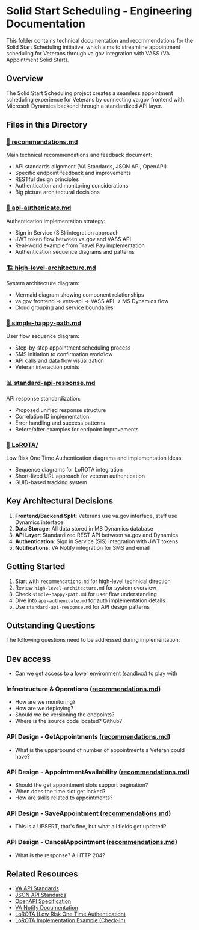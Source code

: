 # Solid Start Scheduling - Engineering Documentation

This folder contains technical documentation and recommendations for the Solid Start Scheduling initiative, which aims to streamline appointment scheduling for Veterans through va.gov integration with VASS (VA Appointment Solid Start).

## Overview

The Solid Start Scheduling project creates a seamless appointment scheduling experience for Veterans by connecting va.gov frontend with Microsoft Dynamics backend through a standardized API layer.

## Files in this Directory

### [📝 recommendations.md](./recommendations.md)

Main technical recommendations and feedback document:

- API standards alignment (VA Standards, JSON API, OpenAPI)
- Specific endpoint feedback and improvements
- RESTful design principles
- Authentication and monitoring considerations
- Big picture architectural decisions

### [🔐 api-authenicate.md](./api-authenicate.md)

Authentication implementation strategy:

- Sign in Service (SiS) integration approach
- JWT token flow between va.gov and VASS API
- Real-world example from Travel Pay implementation
- Authentication sequence diagrams and patterns

### [🏗️ high-level-architecture.md](./high-level-architecture.md)

System architecture diagram:

- Mermaid diagram showing component relationships
- va.gov frontend → vets-api → VASS API → MS Dynamics flow
- Cloud grouping and service boundaries

### [🔄 simple-happy-path.md](./simple-happy-path.md)

User flow sequence diagram:

- Step-by-step appointment scheduling process
- SMS initiation to confirmation workflow
- API calls and data flow visualization
- Veteran interaction points

### [📊 standard-api-response.md](./standard-api-response.md)

API response standardization:

- Proposed unified response structure
- Correlation ID implementation
- Error handling and success patterns
- Before/after examples for endpoint improvements

### [🔗 LoROTA/](./LoROTA/)

Low Risk One Time Authentication diagrams and implementation ideas:

- Sequence diagrams for LoROTA integration
- Short-lived URL approach for veteran authentication
- GUID-based tracking system

## Key Architectural Decisions

1. **Frontend/Backend Split**: Veterans use va.gov interface, staff use Dynamics interface
2. **Data Storage**: All data stored in MS Dynamics database
3. **API Layer**: Standardized REST API between va.gov and Dynamics
4. **Authentication**: Sign in Service (SiS) integration with JWT tokens
5. **Notifications**: VA Notify integration for SMS and email

## Getting Started

1. Start with `recommendations.md` for high-level technical direction
2. Review `high-level-architecture.md` for system overview
3. Check `simple-happy-path.md` for user flow understanding
4. Dive into `api-authenicate.md` for auth implementation details
5. Use `standard-api-response.md` for API design patterns

## Outstanding Questions

The following questions need to be addressed during implementation:

## Dev access

- Can we get access to a lower environment (sandbox) to play with

### Infrastructure & Operations ([recommendations.md](./recommendations.md))

- How are we monitoring?
- How are we deploying?
- Should we be versioning the endpoints?
- Where is the source code located? Github?

### API Design - GetAppointments ([recommendations.md](./recommendations.md))

- What is the upperbound of number of appointments a Veteran could have?

### API Design - AppointmentAvailability ([recommendations.md](./recommendations.md))

- Should the get appointment slots support pagination?
- When does the time slot get locked?
- How are skills related to appointments?

### API Design - SaveAppointment ([recommendations.md](./recommendations.md))

- This is a UPSERT, that's fine, but what all fields get updated?

### API Design - CancelAppointment ([recommendations.md](./recommendations.md))

- What is the response? A HTTP 204?

## Related Resources

- [VA API Standards](https://code.va.gov/docs/default/component/va-api-standards/)
- [JSON API Standards](https://jsonapi.org/)
- [OpenAPI Specification](https://swagger.io/specification/)
- [VA Notify Documentation](https://github.com/department-of-veterans-affairs/va.gov-team/blob/master/products/va-notify/README.md)
- [LoROTA (Low Risk One Time Authentication)](https://github.com/department-of-veterans-affairs/lorota)
- [LoROTA Implementation Example (Check-in)](../../../../../../health-care/checkin/engineering/lorota/)
